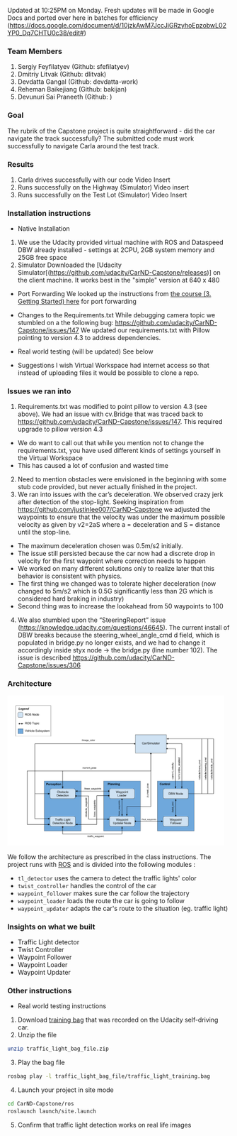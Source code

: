 
Updated at 10:25PM on Monday.  Fresh updates will be made in Google Docs and ported over here in batches for efficiency (https://docs.google.com/document/d/10jzkAwM7JccJiGRzyhoEpzobwL02YP0_Dq7CHTU0c38/edit#)

### Team Members
1. Sergiy Feyfilatyev (Github: sfefilatyev)
2. Dmitriy Litvak (Github: dlitvak)
3. Devdatta Gangal (Github: devdatta-work)
4. Reheman Baikejiang (Github: bakijan)
5. Devunuri Sai Praneeth (Github: )

### Goal
The rubrik of the Capstone project is quite straightforward - did the car navigate the track successfully? The submitted code must work successfully to navigate Carla around the test track.

### Results
1. Carla drives successfully with our code
Video Insert
2. Runs successfully on the Highway (Simulator)
Video insert
3. Runs successfully on the Test Lot (Simulator)
Video Insert



### Installation instructions
* Native Installation
1. We use the Udacity provided virtual machine with ROS and Dataspeed DBW already installed - settings at 2CPU, 2GB system memory and 25GB free space
2. Simulator Downloaded the [Udacity Simulator[(https://github.com/udacity/CarND-Capstone/releases)] on the client machine.  It works best in the "simple" version at 640 x 480


* Port Forwarding
We looked up the instructions from [the course (3. Getting Started) here](https://s3-us-west-1.amazonaws.com/udacity-selfdrivingcar/files/Port+Forwarding.pdf) for port forwarding

* Changes to the Requirements.txt
While debugging camera topic we stumbled on a the following bug:
https://github.com/udacity/CarND-Capstone/issues/147 We updated our requirements.txt with Pillow pointing to version 4.3 to address dependencies.

* Real world testing (will be updated)
See below

* Suggestions
I wish Virtual Workspace had internet access so that instead of uploading files it would be possible to clone a repo.

### Issues we ran into
1. Requirements.txt was modified to point pillow to version 4.3 (see above).  We had an issue with cv.Bridge that was traced back to https://github.com/udacity/CarND-Capstone/issues/147.  This required upgrade to pillow version 4.3
- We do want to call out that while you mention not to change the requirements.txt, you have used different kinds of settings yourself in the Virtual Workspace
- This has caused a lot of confusion and wasted time
2. Need to mention obstacles were envisioned in the beginning with some stub code provided, but never actually finished in the project.
3. We ran into issues with the car’s deceleration.  We observed crazy jerk after detection of the stop-light.  Seeking inspiration from  https://github.com/justinlee007/CarND-Capstone we adjusted the waypoints to ensure that the velocity was under the maximum possible velocity as given by v2=2aS where a = deceleration and S = distance until the stop-line.
- The maximum deceleration chosen was 0.5m/s2 initially.
- The issue still persisted because the car now had a discrete drop in velocity for the first waypoint where correction needs to happen
- We worked on many different solutions only to realize later that this behavior is consistent with physics.  
- The first thing we changed was to tolerate higher deceleration (now changed to 5m/s2 which is 0.5G significantly less than 2G which is considered hard braking in industry)
- Second thing was to increase the lookahead from 50 waypoints to 100
4. We also stumbled upon the “SteeringReport” issue (https://knowledge.udacity.com/questions/46645). The current install of DBW breaks because the steering_wheel_angle_cmd d field, which is populated in bridge.py no longer exists, and we had to change it accordingly inside styx node → the bridge.py (line number 102). The issue is described https://github.com/udacity/CarND-Capstone/issues/306


### Architecture

<img src="final-project-ros-graph-v2.png" alt="Architecture" width="490" height="338">

We follow the architecture as prescribed in the class instructions. The project runs with [ROS](http://www.ros.org/) and is divided into the following modules :
 - `tl_detector` uses the camera to detect the traffic lights' color
 - `twist_controller` handles the control of the car
 - `waypoint_follower` makes sure the car follow the trajectory
 - `waypoint_loader` loads the route the car is going to follow
 - `waypoint_updater` adapts the car's route to the situation (eg. traffic light)

### Insights on what we built
* Traffic Light detector
* Twist Controller
* Waypoint Follower
* Waypoint Loader
* Waypoint Updater


### Other instructions
* Real world testing instructions
1. Download [training bag](https://s3-us-west-1.amazonaws.com/udacity-selfdrivingcar/traffic_light_bag_file.zip) that was recorded on the Udacity self-driving car.
2. Unzip the file
```bash
unzip traffic_light_bag_file.zip
```
3. Play the bag file
```bash
rosbag play -l traffic_light_bag_file/traffic_light_training.bag
```
4. Launch your project in site mode
```bash
cd CarND-Capstone/ros
roslaunch launch/site.launch
```
5. Confirm that traffic light detection works on real life images
